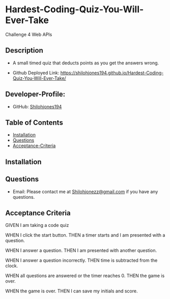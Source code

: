 # Hardest-Coding-Quiz-You-Will-Ever-Take
Challenge 4 Web APIs

## Description
* A small timed quiz that deducts points as you get the answers wrong.

* Github Deployed Link: https://shilohjones194.github.io/Hardest-Coding-Quiz-You-Will-Ever-Take/
## Developer-Profile:
* GitHub: [Shilohjones194](https://github.com/Shilohjones194)

## Table of Contents
* [Installation](#installation)
* [Questions](#questions)
* [Acceptance-Criteria](#acceptance-criteria)



## Installation

## Questions
* Email: Please contact me at [Shilohjonezz@gmail.com](mailto:Shilohjonezz@gmail.com) if you have any questions.


## Acceptance Criteria

GIVEN I am taking a code quiz

WHEN I click the start button.
THEN a timer starts and I am presented with a question.

WHEN I answer a question.
THEN I am presented with another question.

WHEN I answer a question incorrectly.
THEN time is subtracted from the clock.

WHEN all questions are answered or the timer reaches 0.
THEN the game is over.

WHEN the game is over.
THEN I can save my initials and score.
